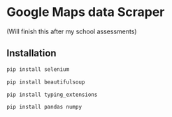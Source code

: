 # Google Maps data Scraper 
(Will finish this after my school assessments)
## Installation
```bash
pip install selenium
```
```bash
pip install beautifulsoup
```
```bash
pip install typing_extensions
```
```bash
pip install pandas numpy
```

